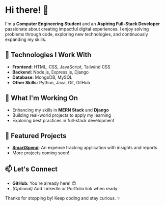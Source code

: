 # Hi there! 👋

I'm a **Computer Engineering Student** and an **Aspiring Full-Stack Developer** passionate about creating impactful digital experiences. I enjoy solving problems through code, exploring new technologies, and continuously expanding my skills.

## 🚀 Technologies I Work With
- **Frontend:** HTML, CSS, JavaScript, Tailwind CSS
- **Backend:** Node.js, Express.js, Django
- **Database:** MongoDB, MySQL
- **Other Skills:** Python, Java, Git, GitHub

## 🌱 What I'm Working On
- Enhancing my skills in **MERN Stack** and **Django**
- Building real-world projects to apply my learning
- Exploring best practices in full-stack development

## 📌 Featured Projects
- [**SmartSpend**](#): An expense tracking application with insights and reports.
- More projects coming soon!

## 📫 Let's Connect
- **GitHub:** You're already here! 😊
- *(Optional)* Add LinkedIn or Portfolio link when ready

Thanks for stopping by! Keep coding and stay curious. ✨
